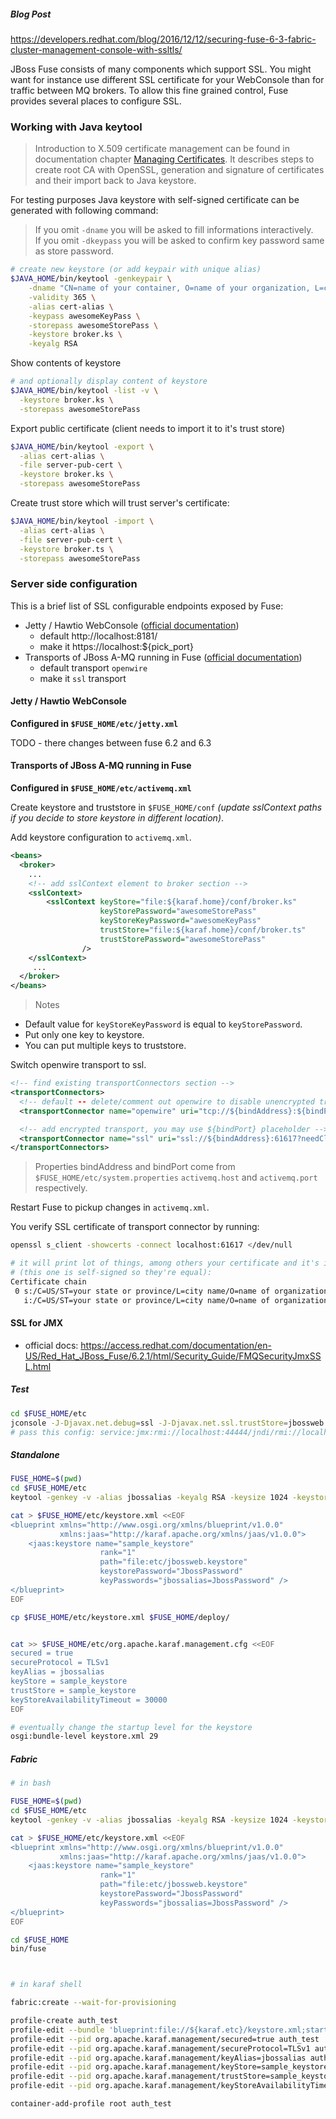 ##### Blog Post
https://developers.redhat.com/blog/2016/12/12/securing-fuse-6-3-fabric-cluster-management-console-with-ssltls/

JBoss Fuse consists of many components which support SSL.
You might want for instance use different SSL certificate for your WebConsole than for traffic between MQ brokers.
To allow this fine grained control, Fuse provides several places to configure SSL.

### Working with Java keytool <a id="java_keytool">&nbsp;</a>

> Introduction to X.509 certificate management can be found in documentation chapter [Managing Certificates](https://access.redhat.com/documentation/en-US/Red_Hat_JBoss_Fuse/6.2.1/html/Security_Guide/ManageCerts.html).
It describes steps to create root CA with OpenSSL, generation and signature of certificates and their import back to Java keystore.

For testing purposes Java keystore with self-signed certificate can be generated with following command:
> If you omit `-dname` you will be asked to fill informations interactively.  
If you omit `-dkeypass` you will be asked to confirm key password same as store password.

```bash
# create new keystore (or add keypair with unique alias)
$JAVA_HOME/bin/keytool -genkeypair \
    -dname "CN=name of your container, O=name of your organization, L=city name, ST=your state or province, C=US" \
    -validity 365 \
    -alias cert-alias \
    -keypass awesomeKeyPass \
    -storepass awesomeStorePass \
    -keystore broker.ks \
    -keyalg RSA
```
Show contents of keystore
```bash
# and optionally display content of keystore
$JAVA_HOME/bin/keytool -list -v \
  -keystore broker.ks \
  -storepass awesomeStorePass
```

Export public certificate (client needs to import it to it's trust store)
```bash
$JAVA_HOME/bin/keytool -export \
  -alias cert-alias \
  -file server-pub-cert \
  -keystore broker.ks \
  -storepass awesomeStorePass
```

Create trust store which will trust server's certificate:
```bash
$JAVA_HOME/bin/keytool -import \
  -alias cert-alias \
  -file server-pub-cert \
  -keystore broker.ts \
  -storepass awesomeStorePass
```


### Server side configuration
This is a brief list of SSL configurable endpoints exposed by Fuse:
* Jetty / Hawtio WebConsole ([official documentation](https://access.redhat.com/documentation/en-US/Red_Hat_JBoss_Fuse/6.2.1/html/Security_Guide/WebConsole.html))
  * default http://localhost:8181/
  * make it https://localhost:${pick_port}
* Transports of JBoss A-MQ running in Fuse ([official documentation](https://access.redhat.com/documentation/en-US/Red_Hat_JBoss_A-MQ/6.2/html-single/Managing_and_Monitoring_a_Broker/index.html#AMQSSL))
  * default transport `openwire`
  * make it `ssl` transport


#### Jetty / Hawtio WebConsole
**Configured in `$FUSE_HOME/etc/jetty.xml`**

TODO - there changes between fuse 6.2 and 6.3

#### Transports of JBoss A-MQ running in Fuse
**Configured in `$FUSE_HOME/etc/activemq.xml`**

Create keystore and truststore in `$FUSE_HOME/conf`  _(update sslContext paths if you decide to store keystore in different location)_.

Add keystore configuration to `activemq.xml`.
```xml
<beans>
  <broker>
    ...
    <!-- add sslContext element to broker section -->
    <sslContext>
    	<sslContext keyStore="file:${karaf.home}/conf/broker.ks"
    				keyStorePassword="awesomeStorePass"
    				keyStoreKeyPassword="awesomeKeyPass"
    				trustStore="file:${karaf.home}/conf/broker.ts"
    				trustStorePassword="awesomeStorePass"
    			/>
    </sslContext>
     ...
  </broker>
</beans>
```

> Notes
* Default value for `keyStoreKeyPassword` is equal to `keyStorePassword`.
* Put only one key to keystore.
* You can put multiple keys to truststore.

Switch openwire transport to ssl.
```xml
<!-- find existing transportConnectors section -->
<transportConnectors>
  <!-- default -- delete/comment out openwire to disable unencrypted traffic -->
  <transportConnector name="openwire" uri="tcp://${bindAddress}:${bindPort}"/>

  <!-- add encrypted transport, you may use ${bindPort} placeholder -->
  <transportConnector name="ssl" uri="ssl://${bindAddress}:61617?needClientAuth=true"/>
</transportConnectors>
```
> Properties bindAddress and bindPort come from `$FUSE_HOME/etc/system.properties` `activemq.host` and `activemq.port` respectively.

Restart Fuse to pickup changes in `activemq.xml`.

You verify SSL certificate of transport connector by running:
```bash
openssl s_client -showcerts -connect localhost:61617 </dev/null

# it will print lot of things, among others your certificate and it's issuer
# (this one is self-signed so they're equal):
Certificate chain
 0 s:/C=US/ST=your state or province/L=city name/O=name of organization/CN=name of container
   i:/C=US/ST=your state or province/L=city name/O=name of organization/CN=name of container
```

#### SSL for JMX

- official docs: https://access.redhat.com/documentation/en-US/Red_Hat_JBoss_Fuse/6.2.1/html/Security_Guide/FMQSecurityJmxSSL.html

##### Test
```bash
cd $FUSE_HOME/etc
jconsole -J-Djavax.net.debug=ssl -J-Djavax.net.ssl.trustStore=jbossweb.keystore -J-Djavax.net.ssl.trustStoreType=JKS -J-Djavax.net.ssl.trustStorePassword=JbossPassword
# pass this config: service:jmx:rmi://localhost:44444/jndi/rmi://localhost:1099/karaf-root  admin/ admin
```

##### Standalone
```bash
FUSE_HOME=$(pwd)
cd $FUSE_HOME/etc
keytool -genkey -v -alias jbossalias -keyalg RSA -keysize 1024 -keystore jbossweb.keystore -validity 3650 -keypass JbossPassword -storepass JbossPassword -dname "CN=127.0.0.1, OU=RedHat Software Unit, O=RedHat, L=Boston, S=Mass, C=USA"

cat > $FUSE_HOME/etc/keystore.xml <<EOF
<blueprint xmlns="http://www.osgi.org/xmlns/blueprint/v1.0.0"
           xmlns:jaas="http://karaf.apache.org/xmlns/jaas/v1.0.0">
    <jaas:keystore name="sample_keystore"
                    rank="1"
                    path="file:etc/jbossweb.keystore"
                    keystorePassword="JbossPassword"
                    keyPasswords="jbossalias=JbossPassword" />
</blueprint>
EOF

cp $FUSE_HOME/etc/keystore.xml $FUSE_HOME/deploy/


cat >> $FUSE_HOME/etc/org.apache.karaf.management.cfg <<EOF
secured = true
secureProtocol = TLSv1
keyAlias = jbossalias
keyStore = sample_keystore
trustStore = sample_keystore
keyStoreAvailabilityTimeout = 30000
EOF

# eventually change the startup level for the keystore
osgi:bundle-level keystore.xml 29
```

##### Fabric

```bash
# in bash

FUSE_HOME=$(pwd)
cd $FUSE_HOME/etc
keytool -genkey -v -alias jbossalias -keyalg RSA -keysize 1024 -keystore jbossweb.keystore -validity 3650 -keypass JbossPassword -storepass JbossPassword -dname "CN=127.0.0.1, OU=RedHat Software Unit, O=RedHat, L=Boston, S=Mass, C=USA"

cat > $FUSE_HOME/etc/keystore.xml <<EOF
<blueprint xmlns="http://www.osgi.org/xmlns/blueprint/v1.0.0"
           xmlns:jaas="http://karaf.apache.org/xmlns/jaas/v1.0.0">
    <jaas:keystore name="sample_keystore"
                    rank="1"
                    path="file:etc/jbossweb.keystore"
                    keystorePassword="JbossPassword"
                    keyPasswords="jbossalias=JbossPassword" />
</blueprint>
EOF

cd $FUSE_HOME
bin/fuse



# in karaf shell

fabric:create --wait-for-provisioning

profile-create auth_test
profile-edit --bundle 'blueprint:file://${karaf.etc}/keystore.xml;start-level=29' auth_test
profile-edit --pid org.apache.karaf.management/secured=true auth_test
profile-edit --pid org.apache.karaf.management/secureProtocol=TLSv1 auth_test
profile-edit --pid org.apache.karaf.management/keyAlias=jbossalias auth_test
profile-edit --pid org.apache.karaf.management/keyStore=sample_keystore auth_test
profile-edit --pid org.apache.karaf.management/trustStore=sample_keystore auth_test
profile-edit --pid org.apache.karaf.management/keyStoreAvailabilityTimeout=30000 auth_test

container-add-profile root auth_test
```
